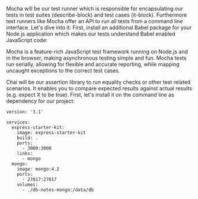 Mocha will be our test runner which is responsible for encapsulating our tests in test suites (describe-block) and test cases (it-block). Furthermore test runners like Mocha offer an API to run all tests from a command line interface. Let's dive into it: First, install an additional Babel package for your Node.js application which makes our tests understand Babel enabled JavaScript code:


Mocha is a feature-rich JavaScript test framework running on Node.js and in the browser, making asynchronous testing simple and fun. Mocha tests run serially, allowing for flexible and accurate reporting, while mapping uncaught exceptions to the correct test cases. 

Chai will be our assertion library to run equality checks or other test related scenarios. It enables you to compare expected results against actual results (e.g. expect X to be true). First, let's install it on the command line as dependency for our project:

```
version: '3.1'

services:
  express-starter-kit:
    image: express-starter-kit
    build: .
    ports:
      - 3000:3000
    links:
      - mongo  
  mongo:
    image: mongo:4.2
    ports: 
      - 27017:27017
    volumes:
      - ./db-notes-mongo:/data/db
```